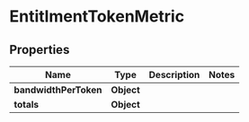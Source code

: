 
# EntitlmentTokenMetric

## Properties
Name | Type | Description | Notes
------------ | ------------- | ------------- | -------------
**bandwidthPerToken** | **Object** |  | 
**totals** | **Object** |  | 



